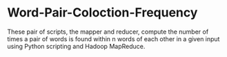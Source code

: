 # Word-Pair-Coloction-Frequency
These pair of scripts, the mapper and reducer, compute the number of times a pair of words is found within n words of each other in a given input using Python scripting and Hadoop MapReduce.

